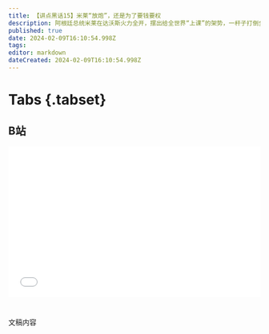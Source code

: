 ```yaml
---
title: 【讲点黑话15】米莱“放炮”，还是为了要钱要权
description: 阿根廷总统米莱在达沃斯火力全开，摆出给全世界“上课”的架势，一杆子打倒全球经济学人二百年的积累，不是民科胜似民科。 虽然证据单薄，逻辑可疑。但米莱也不在乎有多少人反对，只在意还有谁支持。 项庄舞剑，意在沛公。阿根廷国内政治角力正在关键时候，债务危机也迫在眉睫。此时米莱最需要维持高人气，抓牢基本盘。 别人笑他太疯颠，米莱笑你看不穿。
published: true
date: 2024-02-09T16:10:54.998Z
tags: 
editor: markdown
dateCreated: 2024-02-09T16:10:54.998Z
---
```


# Tabs {.tabset}

## B站

<div style="position: relative; padding: 30% 45%;">
<iframe style="position: absolute; width: 100%; height: 100%; left: 0; top: 0;" src="//player.bilibili.com/player.html?&bvid=BV1P4421w7vP&page=1&as_wide=1&high_quality=1&danmaku=1&autoplay=0" scrolling="no" border="0" frameborder="no" framespacing="0" allowfullscreen="true"></iframe>
</div>


#

文稿内容